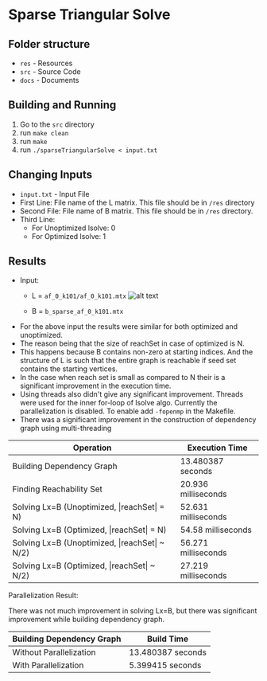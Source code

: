 # Sparse Triangular Solve
## Folder structure
* `res` - Resources
* `src` - Source Code
* `docs` - Documents

## Building and Running
1) Go to the `src` directory
2) run `make clean`
3) run `make`
4) run `./sparseTriangularSolve < input.txt`

## Changing Inputs
* `input.txt` - Input File
* First Line: File name of the L matrix. This file should be in `/res` directory
* Second File: File name of B matrix.
This file should be in `/res` directory.
* Third Line: 
	* For Unoptimized lsolve: 0
	* For Optimized lsolve: 1

## Results
* Input: 
	* L = `af_0_k101/af_0_k101.mtx`
	![alt text](https://www.cise.ufl.edu/research/sparse/matrices/Schenk_AFE/af_0_k101.png "af_0_k101")

	* B = `b_sparse_af_0_k101.mtx`
* For the above input the results were similar for both optimized and unoptimized.
* The reason being that the size of reachSet in case of optimized is N.
* This happens because B contains non-zero at starting indices. And the structure of L is such that the entire graph is reachable if seed set contains the starting vertices.
* In the case when reach set is small as compared to N their is a significant improvement in the execution time.
* Using threads also didn't give any significant improvement. Threads were used for the inner for-loop of lsolve algo. Currently the parallelization is disabled. To enable add `-fopenmp` in the Makefile.
* There was a significant improvement in the construction of dependency graph using multi-threading

| Operation | Execution Time |
|-----------|----------------|
|Building Dependency Graph| 13.480387 seconds|
|Finding Reachability Set|20.936 milliseconds|
|Solving Lx=B (Unoptimized, \|reachSet\| = N) |52.631 milliseconds|
|Solving Lx=B (Optimized, \|reachSet\| = N)|54.58 milliseconds|
|Solving Lx=B (Unoptimized, \|reachSet\| ~ N/2)| 56.271 milliseconds|
|Solving Lx=B (Optimized, \|reachSet\| ~ N/2)| 27.219 milliseconds|

Parallelization Result:

There was not much improvement in solving Lx=B, but there was significant improvement while building dependency graph.

|Building Dependency Graph| Build Time|
|-------------------------|-----------|
|Without Parallelization|13.480387 seconds|
|With Parallelization|5.399415 seconds|
